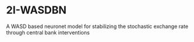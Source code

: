 # 2I-WASDBN
A WASD based neuronet model for stabilizing the stochastic exchange rate through central bank interventions
